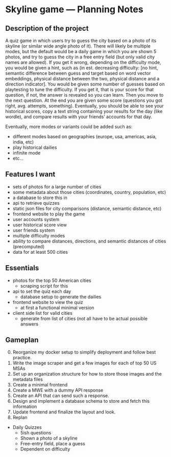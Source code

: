 # Skyline game — Planning Notes

## Description of the project

A quiz game in which users try to guess the city based on a photo of its skyline (or similar wide angle photo of it). There will likely be multiple modes, but the default would be a daily game in which you are shown 5 photos, and try to guess the city in a free entry field (but only valid city names are allowed). If you get it wrong, depending on the difficulty mode, you would be given a hint, such as (in est. decreasing difficulty: [no hint, semantic difference between guess and target based on word vector embeddings, physical distance between the two, physical distance and a direction indicator]. You would be given some number of guesses based on playtesting to tune the difficulty. If you get it, that is your score for that question, if not, the answer is revealed so you can learn. Then you move to the next question. At the end you are given some score (questions you got right, avg. attempts, something). Eventually, you should be able to see your historical scores, copy a text string containing your results for the day (like wordle), and compare results with your friends’ accounts for that day.

Eventually, more modes or variants could be added such as:
- different modes based on geographies (europe, usa, americas, asia, india, etc)
- play historical dailies
- infinite mode
- etc…

## Features I want

- sets of photos for a large number of cities
- some metadata about those cities (coordinates, country, population, etc)
- a database to store this in
- api to retrieve quizzes
- static json files for city comparisons (distance, semantic distance, etc)
- frontend website to play the game
- user accounts system
- user historical score view
- user friends system
- multiple difficulty modes
- ability to compare distances, directions, and semantic distances of cities (precomputed)
- data for at least 500 cities

## Essentials

- photos for the top 50 American cities
	- scraping script for this
- api to set the quiz each day
	- database setup to generate the dailies
- frontend website to view the quiz
	- at first a functional minimal version
- client side list for valid cities
	- generate from list of cities (not all have to be actual possible answers
	
## Gameplan

0. Reorganize my docker setup to simplify deployment and follow best practice.
1. Write the image scraper and get a few images for each of top 50 US MSAs
2. Set up an organization structure for how to store those images and the metadata files
3. Create a minimal frontend
4. Create a MWE with a dummy API response
5. Create an API that can send such a response.
6. Design and implement a database schema to store and fetch this information
7. Update frontend and finalize the layout and look.
8. Replan





- Daily Quizzes
	- 5ish questions
	- Shown a photo of a skyline
	- Free-entry field, place a guess
	- Dependent on difficulty